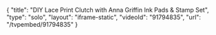 {
    "title": "DIY Lace Print Clutch with Anna Griffin Ink Pads & Stamp Set",
    "type": "solo",
    "layout": "iframe-static",
    "videoId": "91794835",
    "url": "\/tvpembed\/91794835"
}